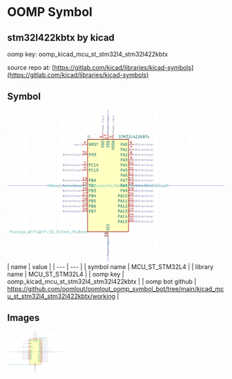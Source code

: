 # OOMP Symbol  
## stm32l422kbtx  by kicad  
  
oomp key: oomp_kicad_mcu_st_stm32l4_stm32l422kbtx  
  
source repo at: [https://gitlab.com/kicad/libraries/kicad-symbols](https://gitlab.com/kicad/libraries/kicad-symbols)  
## Symbol  
  
[![working.png](working_600.png)](working.png)  
| name | value | 
| --- | --- | 
| symbol name | MCU_ST_STM32L4 | 
| library name | MCU_ST_STM32L4 | 
| oomp key | oomp_kicad_mcu_st_stm32l4_stm32l422kbtx | 
| oomp bot github | https://github.com/oomlout/oomlout_oomp_symbol_bot/tree/main/kicad_mcu_st_stm32l4_stm32l422kbtx/working | 
## Images  
  
[![working.png](working_140.png)](working.png)  
